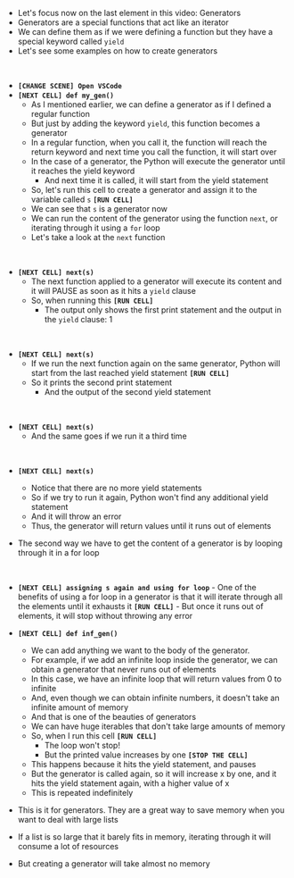 - Let's focus now on the last element in this video: Generators
- Generators are a special functions that act like an iterator
- We can define them as if we were defining a function but they have a special keyword called `yield`
- Let's see some examples on how to create generators

<br>

- **`[CHANGE SCENE] Open VSCode`**
- **`[NEXT CELL] def my_gen()`**
  - As I mentioned earlier, we can define a generator as if I defined a regular function
  - But just by adding the keyword `yield`, this function becomes a generator
  - In a regular function, when you call it, the function will reach the return keyword and next time you call the function, it will start over
  - In the case of a generator, the Python will execute the generator until it reaches the yield keyword
    - And next time it is called, it will start from the yield statement
  - So, let's run this cell to create a generator and assign it to the variable called `s` **`[RUN CELL]`**
  - We can see that `s` is a generator now
  - We can run the content of the generator using the function `next`, or iterating through it using a `for` loop
  - Let's take a look at the `next` function

<br>

- **`[NEXT CELL] next(s)`**
  - The next function applied to a generator will execute its content and it will PAUSE as soon as it hits a `yield` clause
  - So, when running this **`[RUN CELL]`**
    - The output only shows the first print statement and the output in the `yield` clause: 1

<br>

- **`[NEXT CELL] next(s)`**
  - If we run the next function again on the same generator, Python will start from the last reached yield statement **`[RUN CELL]`**
  - So it prints the second print statement
    - And the output of the second yield statement

<br>

- **`[NEXT CELL] next(s)`**
  - And the same goes if we run it a third time

<br>

- **`[NEXT CELL] next(s)`**

  - Notice that there are no more yield statements
  - So if we try to run it again, Python won't find any additional yield statement
  - And it will throw an error
  - Thus, the generator will return values until it runs out of elements

- The second way we have to get the content of a generator is by looping through it in a for loop

<br>

- **`[NEXT CELL] assigning s again and using for loop`** - One of the benefits of using a for loop in a generator is that it will iterate through all the elements until it exhausts it **`[RUN CELL]`** - But once it runs out of elements, it will stop without throwing any error
  <br>

- **`[NEXT CELL] def inf_gen()`**

  - We can add anything we want to the body of the generator.
  - For example, if we add an infinite loop inside the generator, we can obtain a generator that never runs out of elements
  - In this case, we have an infinite loop that will return values from 0 to infinite
  - And, even though we can obtain infinite numbers, it doesn't take an infinite amount of memory
  - And that is one of the beauties of generators
  - We can have huge iterables that don't take large amounts of memory
  - So, when I run this cell **`[RUN CELL]`**
    - The loop won't stop!
    - But the printed value increases by one **`[STOP THE CELL]`**
  - This happens because it hits the yield statement, and pauses
  - But the generator is called again, so it will increase x by one, and it hits the yield statement again, with a higher value of x
  - This is repeated indefinitely

- This is it for generators. They are a great way to save memory when you want to deal with large lists
- If a list is so large that it barely fits in memory, iterating through it will consume a lot of resources
- But creating a generator will take almost no memory
